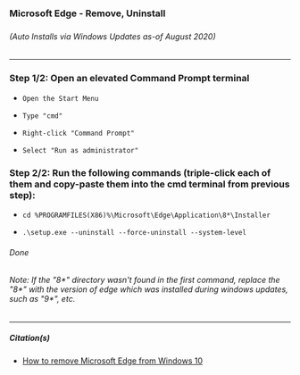 <h3 id="uninstall_guide">Microsoft Edge - Remove, Uninstall<h3>
<h6><i>(Auto Installs via Windows Updates as-of August 2020)</i></h6>
<hr/>
<h3>Step 1/2: Open an elevated Command Prompt terminal</h3>
<ul>
	<li><pre><code>Open the Start Menu</code></pre></li>
	<li><pre><code>Type "cmd"</code></pre></li>
	<li><pre><code>Right-click "Command Prompt"</code></pre></li>
	<li><pre><code>Select "Run as administrator"</code></pre></li>
</ul>
<h3>Step 2/2:  Run the following commands (triple-click each of them and copy-paste them into the cmd terminal from previous step):</h3>
<ul>
	<li><pre><code>cd %PROGRAMFILES(X86)%\Microsoft\Edge\Application\8*\Installer</code></pre></li>
	<li><pre><code>.\setup.exe --uninstall --force-uninstall --system-level</code></pre></li>
</ul>
<h6>Done</h6>
<h6><i>Note: If the "8*" directory wasn't found in the first command, replace the "8*" with the version of edge which was installed during windows updates, such as "9*", etc.</i></h6>
<hr/>
<h5>Citation(s)</h5>
<ul>
	<li><a href="https://www.windowscentral.com/how-remove-microsoft-edge-windows-10">How to remove Microsoft Edge from Windows 10</a></li>
</ul>
